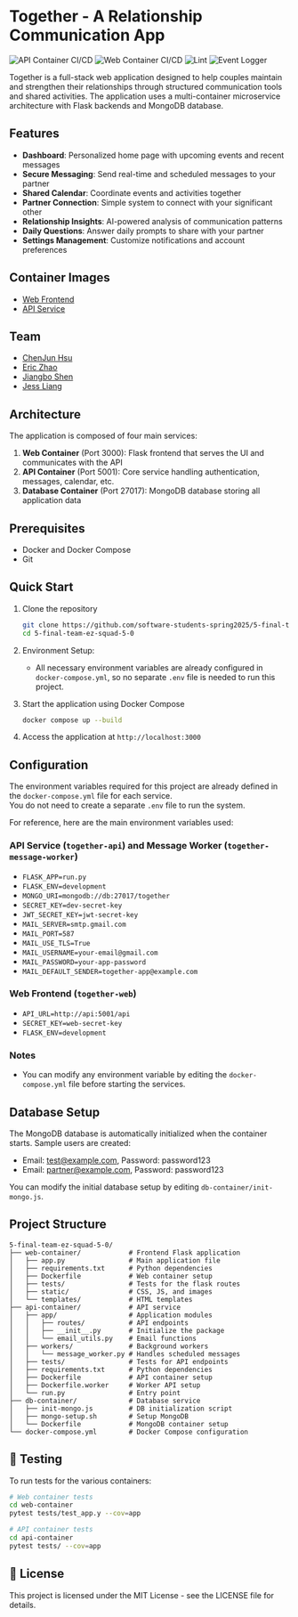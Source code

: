 # Together - A Relationship Communication App


![API Container CI/CD](https://github.com/software-students-spring2025/5-final-team-ez-squad-5-0/actions/workflows/api-container-ci-cd.yml/badge.svg)
![Web Container CI/CD](https://github.com/software-students-spring2025/5-final-team-ez-squad-5-0/actions/workflows/web-container-ci-cd.yml/badge.svg)
![Lint](https://github.com/software-students-spring2025/5-final-team-ez-squad-5-0/actions/workflows/lint.yml/badge.svg)
![Event Logger](https://github.com/software-students-spring2025/5-final-team-ez-squad-5-0/actions/workflows/event-logger.yml/badge.svg)




Together is a full-stack web application designed to help couples maintain and strengthen their relationships through structured communication tools and shared activities. The application uses a multi-container microservice architecture with Flask backends and MongoDB database.

## Features

- **Dashboard**: Personalized home page with upcoming events and recent messages
- **Secure Messaging**: Send real-time and scheduled messages to your partner
- **Shared Calendar**: Coordinate events and activities together
- **Partner Connection**: Simple system to connect with your significant other
- **Relationship Insights**: AI-powered analysis of communication patterns
- **Daily Questions**: Answer daily prompts to share with your partner
- **Settings Management**: Customize notifications and account preferences

## Container Images

- [Web Frontend](https://hub.docker.com/r/ericzzy/together-web)
- [API Service](https://hub.docker.com/r/ericzzy/together-api)

## Team

- [ChenJun Hsu](https://github.com/Junpapadiamond)
- [Eric Zhao](https://github.com/Ericzzy675)
- [Jiangbo Shen](https://github.com/js-montgomery)
- [Jess Liang](https://github.com/jess-liang322)

## Architecture

The application is composed of four main services:

1. **Web Container** (Port 3000): Flask frontend that serves the UI and communicates with the API
2. **API Container** (Port 5001): Core service handling authentication, messages, calendar, etc.
4. **Database Container** (Port 27017): MongoDB database storing all application data

## Prerequisites

- Docker and Docker Compose
- Git

## Quick Start

1. Clone the repository
   ```bash
   git clone https://github.com/software-students-spring2025/5-final-team-ez-squad-5-0
   cd 5-final-team-ez-squad-5-0
   ```

2. Environment Setup:
   - All necessary environment variables are already configured in `docker-compose.yml`, so no separate `.env` file is needed to run this project.

3. Start the application using Docker Compose
   ```bash
   docker compose up --build
   ```

4. Access the application at `http://localhost:3000`

## Configuration

The environment variables required for this project are already defined in the `docker-compose.yml` file for each service.  
You do not need to create a separate `.env` file to run the system.

For reference, here are the main environment variables used:

### API Service (`together-api`) and Message Worker (`together-message-worker`)
- `FLASK_APP=run.py`
- `FLASK_ENV=development`
- `MONGO_URI=mongodb://db:27017/together`
- `SECRET_KEY=dev-secret-key`
- `JWT_SECRET_KEY=jwt-secret-key`
- `MAIL_SERVER=smtp.gmail.com`
- `MAIL_PORT=587`
- `MAIL_USE_TLS=True`
- `MAIL_USERNAME=your-email@gmail.com`
- `MAIL_PASSWORD=your-app-password`
- `MAIL_DEFAULT_SENDER=together-app@example.com`

### Web Frontend (`together-web`)
- `API_URL=http://api:5001/api`
- `SECRET_KEY=web-secret-key`
- `FLASK_ENV=development`

### Notes
- You can modify any environment variable by editing the `docker-compose.yml` file before starting the services.

## Database Setup

The MongoDB database is automatically initialized when the container starts. Sample users are created:

- Email: test@example.com, Password: password123
- Email: partner@example.com, Password: password123

You can modify the initial database setup by editing `db-container/init-mongo.js`.


## Project Structure

```
5-final-team-ez-squad-5-0/
├── web-container/            # Frontend Flask application
│   ├── app.py                # Main application file
│   ├── requirements.txt      # Python dependencies
│   ├── Dockerfile            # Web container setup
│   ├── tests/                # Tests for the flask routes
│   ├── static/               # CSS, JS, and images
│   └── templates/            # HTML templates
├── api-container/            # API service
│   ├── app/                  # Application modules
│   │   ├── routes/           # API endpoints
│   │   ├── __init__.py       # Initialize the package
│   │   └── email_utils.py    # Email functions
│   ├── workers/              # Background workers
│   │   └── message_worker.py # Handles scheduled messages
│   ├── tests/                # Tests for API endpoints
│   ├── requirements.txt      # Python dependencies
│   ├── Dockerfile            # API container setup
│   ├── Dockerfile.worker     # Worker API setup
│   └── run.py                # Entry point
├── db-container/             # Database service
│   ├── init-mongo.js         # DB initialization script
│   ├── mongo-setup.sh        # Setup MongoDB
│   └── Dockerfile            # MongoDB container setup
└── docker-compose.yml        # Docker Compose configuration
```



## 🧪 Testing

To run tests for the various containers:

```bash
# Web container tests
cd web-container
pytest tests/test_app.y --cov=app

# API container tests
cd api-container
pytest tests/ --cov=app
```

## 📄 License

This project is licensed under the MIT License - see the LICENSE file for details.
